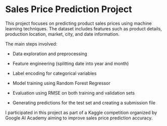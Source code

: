# Sales Price Prediction Project


This project focuses on predicting product sales prices using machine learning techniques. The dataset includes features such as product details, production location, market, city, and date information.

The main steps involved:

+ Data exploration and preprocessing

+ Feature engineering (splitting date into year and month)

+ Label encoding for categorical variables

+ Model training using Random Forest Regressor

+ Evaluation using RMSE on both training and validation sets

+ Generating predictions for the test set and creating a submission file

I participated in this project as part of a Kaggle competition organized by Google AI Academy aiming to improve sales price prediction accuracy.
